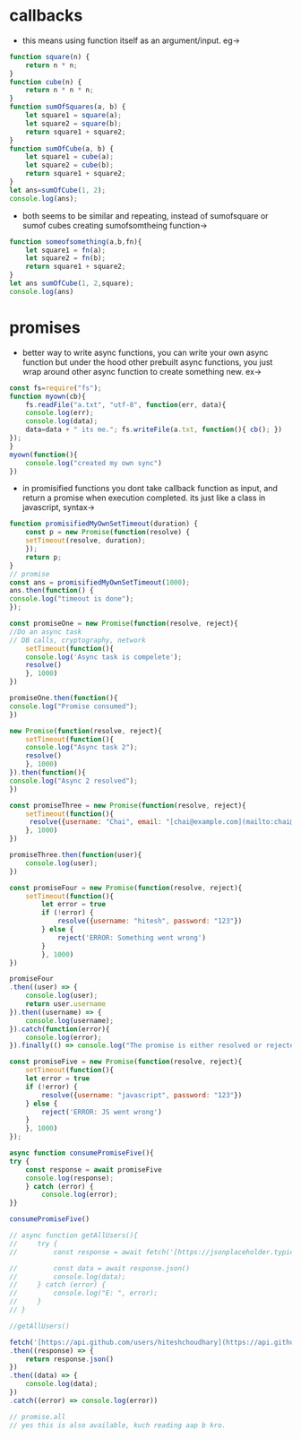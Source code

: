 # callbacks

- this means using function itself as an argument/input. eg->

```javascript
function square(n) {
    return n * n;
}
function cube(n) {
    return n * n * n;
}
function sumOfSquares(a, b) {
    let square1 = square(a);
    let square2 = square(b);
    return square1 + square2;
}
function sumOfCube(a, b) {
    let square1 = cube(a);
    let square2 = cube(b);
    return square1 + square2;
}
let ans=sumOfCube(1, 2);
console.log(ans);
```

- both seems to be similar and repeating, instead of sumofsquare or sumof cubes creating sumofsomtheing function->

```javascript
function someofsomething(a,b,fn){
    let square1 = fn(a);
    let square2 = fn(b);
    return square1 + square2;  
}
let ans sumOfCube(1, 2,square);
console.log(ans)
```

# promises

- better way to write async functions, you can write your own async function but under the hood other prebuilt async functions, you just wrap around other async function to create something new. ex->

```javascript
const fs=require("fs");
function myown(cb){
    fs.readFile("a.txt", "utf-8", function(err, data){
    console.log(err);
    console.log(data);
    data=data + " its me."; fs.writeFile(a.txt, function(){ cb(); })
});
}
myown(function(){
    console.log("created my own sync")
})
```

- in promisified functions you dont take callback function as input, and return a promise when execution completed. its just like a class in javascript, syntax->

```javascript
function promisifiedMyOwnSetTimeout(duration) {
    const p = new Promise(function(resolve) {
    setTimeout(resolve, duration);
    });
    return p;
}
// promise
const ans = promisifiedMyOwnSetTimeout(1000);
ans.then(function() {
console.log("timeout is done");
});

const promiseOne = new Promise(function(resolve, reject){
//Do an async task
// DB calls, cryptography, network
    setTimeout(function(){
    console.log('Async task is compelete');
    resolve()
    }, 1000)
})

promiseOne.then(function(){
console.log("Promise consumed");
})

new Promise(function(resolve, reject){
    setTimeout(function(){
    console.log("Async task 2");
    resolve()
    }, 1000)
}).then(function(){
console.log("Async 2 resolved");
})

const promiseThree = new Promise(function(resolve, reject){
    setTimeout(function(){
     resolve({username: "Chai", email: "[chai@example.com](mailto:chai@example.com)"})
    }, 1000)
})

promiseThree.then(function(user){
    console.log(user);
})

const promiseFour = new Promise(function(resolve, reject){
    setTimeout(function(){
        let error = true
        if (!error) {
            resolve({username: "hitesh", password: "123"})
        } else {
            reject('ERROR: Something went wrong')
        }
        }, 1000)
})

promiseFour
.then((user) => {
    console.log(user);
    return user.username
}).then((username) => {
    console.log(username);
}).catch(function(error){
    console.log(error);
}).finally(() => console.log("The promise is either resolved or rejected"))

const promiseFive = new Promise(function(resolve, reject){
    setTimeout(function(){
    let error = true
    if (!error) {
        resolve({username: "javascript", password: "123"})
    } else {
        reject('ERROR: JS went wrong')
    }
    }, 1000)
});

async function consumePromiseFive(){
try {
    const response = await promiseFive
    console.log(response);
    } catch (error) {
        console.log(error);
}}

consumePromiseFive()

// async function getAllUsers(){
//     try {
//         const response = await fetch('[https://jsonplaceholder.typicode.com/users](https://jsonplaceholder.typicode.com/users)')

//         const data = await response.json()
//         console.log(data);
//     } catch (error) {
//         console.log("E: ", error);
//     }
// }

//getAllUsers()

fetch('[https://api.github.com/users/hiteshchoudhary](https://api.github.com/users/hiteshchoudhary)')
.then((response) => {
    return response.json()
})
.then((data) => {
    console.log(data);
})
.catch((error) => console.log(error))

// promise.all
// yes this is also available, kuch reading aap b kro.